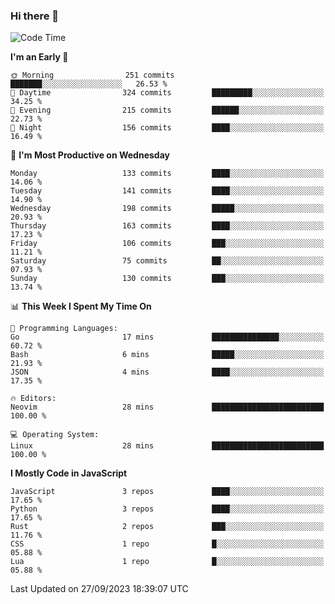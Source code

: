 ### Hi there 👋
<!--START_SECTION:waka-->
![Code Time](http://img.shields.io/badge/Code%20Time-156%20hrs%2032%20mins-blue)

**I'm an Early 🐤** 

```text
🌞 Morning                251 commits         ███████░░░░░░░░░░░░░░░░░░   26.53 % 
🌆 Daytime                324 commits         █████████░░░░░░░░░░░░░░░░   34.25 % 
🌃 Evening                215 commits         ██████░░░░░░░░░░░░░░░░░░░   22.73 % 
🌙 Night                  156 commits         ████░░░░░░░░░░░░░░░░░░░░░   16.49 % 
```
📅 **I'm Most Productive on Wednesday** 

```text
Monday                   133 commits         ████░░░░░░░░░░░░░░░░░░░░░   14.06 % 
Tuesday                  141 commits         ████░░░░░░░░░░░░░░░░░░░░░   14.90 % 
Wednesday                198 commits         █████░░░░░░░░░░░░░░░░░░░░   20.93 % 
Thursday                 163 commits         ████░░░░░░░░░░░░░░░░░░░░░   17.23 % 
Friday                   106 commits         ███░░░░░░░░░░░░░░░░░░░░░░   11.21 % 
Saturday                 75 commits          ██░░░░░░░░░░░░░░░░░░░░░░░   07.93 % 
Sunday                   130 commits         ███░░░░░░░░░░░░░░░░░░░░░░   13.74 % 
```


📊 **This Week I Spent My Time On** 

```text
💬 Programming Languages: 
Go                       17 mins             ███████████████░░░░░░░░░░   60.72 % 
Bash                     6 mins              █████░░░░░░░░░░░░░░░░░░░░   21.93 % 
JSON                     4 mins              ████░░░░░░░░░░░░░░░░░░░░░   17.35 % 

🔥 Editors: 
Neovim                   28 mins             █████████████████████████   100.00 % 

💻 Operating System: 
Linux                    28 mins             █████████████████████████   100.00 % 
```

**I Mostly Code in JavaScript** 

```text
JavaScript               3 repos             ████░░░░░░░░░░░░░░░░░░░░░   17.65 % 
Python                   3 repos             ████░░░░░░░░░░░░░░░░░░░░░   17.65 % 
Rust                     2 repos             ███░░░░░░░░░░░░░░░░░░░░░░   11.76 % 
CSS                      1 repo              █░░░░░░░░░░░░░░░░░░░░░░░░   05.88 % 
Lua                      1 repo              █░░░░░░░░░░░░░░░░░░░░░░░░   05.88 % 
```




 Last Updated on 27/09/2023 18:39:07 UTC
<!--END_SECTION:waka-->

<!--
**YoganshSharma/YoganshSharma** is a ✨ _special_ ✨ repository because its `README.md` (this file) appears on your GitHub profile.

Here are some ideas to get you started:

- 🔭 I’m currently working on ...
- 🌱 I’m currently learning ...
- 👯 I’m looking to collaborate on ...
- 🤔 I’m looking for help with ...
- 💬 Ask me about ...
- 📫 How to reach me: ...
- 😄 Pronouns: ...
- ⚡ Fun fact: ...
-->
